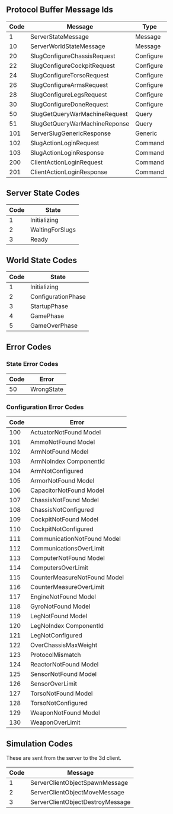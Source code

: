 ## Protocol Buffer Message Ids

| Code | Message                       | Type
-------|-------------------------------|----------
|  1   | ServerStateMessage            | Message
| 10   | ServerWorldStateMessage       | Message
| 20   | SlugConfigureChassisRequest   | Configure
| 22   | SlugConfigureCockpitRequest   | Configure
| 24   | SlugConfigureTorsoRequest     | Configure
| 26   | SlugConfigureArmsRequest      | Configure
| 28   | SlugConfigureLegsRequest      | Configure
| 30   | SlugConfigureDoneRequest      | Configure
| 50   | SlugGetQueryWarMachineRequest | Query
| 51   | SlugGetQueryWarMachineReponse | Query
| 101  | ServerSlugGenericResponse     | Generic
| 102  | SlugActionLoginRequest        | Command
| 103  | SlugActionLoginResponse       | Command
| 200  | ClientActionLoginRequest      | Command
| 201  | ClientActionLoginResponse     | Command

## Server State Codes

| Code | State
-------|-----------------------------
| 1    | Initializing
| 2    | WaitingForSlugs
| 3    | Ready

## World State Codes

| Code | State
-------|-----------------------------
| 1    | Initializing
| 2    | ConfigurationPhase
| 3    | StartupPhase
| 4    | GamePhase
| 5    | GameOverPhase

## Error Codes

### State Error Codes

| Code | Error                       
-------|-----------
| 50   | WrongState

### Configuration Error Codes

| Code | Error                       
-------|-----------------------------
| 100  | ActuatorNotFound Model
| 101  | AmmoNotFound Model
| 102  | ArmNotFound Model
| 103  | ArmNoIndex ComponentId
| 104  | ArmNotConfigured
| 105  | ArmorNotFound Model
| 106  | CapacitorNotFound Model
| 107  | ChassisNotFound Model
| 108  | ChassisNotConfigured
| 109  | CockpitNotFound Model
| 110  | CockpitNotConfigured
| 111  | CommunicationNotFound Model
| 112  | CommunicationsOverLimit
| 113  | ComputerNotFound Model
| 114  | ComputersOverLimit
| 115  | CounterMeasureNotFound Model
| 116  | CounterMeasureOverLimit
| 117  | EngineNotFound Model
| 118  | GyroNotFound Model
| 119  | LegNotFound Model
| 120  | LegNoIndex ComponentId
| 121  | LegNotConfigured
| 122  | OverChassisMaxWeight
| 123  | ProtocolMismatch
| 124  | ReactorNotFound Model
| 125  | SensorNotFound Model
| 126  | SensorOverLimit
| 127  | TorsoNotFound Model
| 128  | TorsoNotConfigured
| 129  | WeaponNotFound Model
| 130  | WeaponOverLimit

## Simulation Codes

These are sent from the server to the 3d client.

| Code | Message
-------|---------------------------------
| 1    | ServerClientObjectSpawnMessage 
| 2    | ServerClientObjectMoveMessage 
| 3    | ServerClientObjectDestroyMessage 
